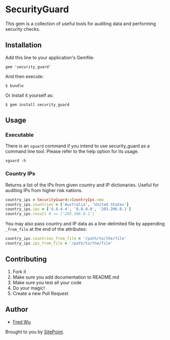 # SecurityGuard

This gem is a collection of useful tools for auditing data and performing security checks.

## Installation

Add this line to your application's Gemfile:

    gem 'security_guard'

And then execute:

    $ bundle

Or install it yourself as:

    $ gem install security_guard

## Usage

### Executable

There is an `sguard` command if you intend to use security_guard as a command line tool. Please refer to the help option for its usage.

    sguard -h

### Country IPs

Returns a list of the IPs from given country and IP dictionaries. Useful for auditing IPs from higher risk nations.

```ruby
country_ips = SecurityGuard::CountryIps.new
country_ips.countries = ['Australia', 'United States']
country_ips.ips = ['4.4.4.4', '8.8.8.8', '203.206.0.1']
country_ips.result # => ['203.206.0.1']
```

You may also pass country and IP data as a line-delimited file by appending `_from_file` at the end of the attributes:

```ruby
country_ips.countries_from_file = '/path/to/the/file'
country_ips.ips_from_file = '/path/to/the/file'
```

## Contributing

1. Fork it
2. Make sure you add documentation to README.md
3. Make sure you test all your code
4. Do your magic!
5. Create a new Pull Request

## Author

- [Fred Wu](http://fredwu.me/)

Brought to you by [SitePoint](http://www.sitepoint.com/).
